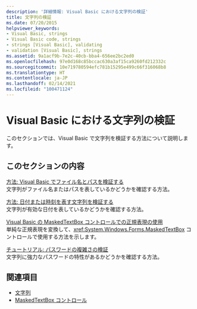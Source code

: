 ```yaml
---
description: '詳細情報: Visual Basic における文字列の検証'
title: 文字列の検証
ms.date: 07/20/2015
helpviewer_keywords:
- Visual Basic, strings
- Visual Basic code, strings
- strings [Visual Basic], validating
- validation [Visual Basic], strings
ms.assetid: 9a1acf9b-7e2c-40cb-bba4-656ee2bc2ed0
ms.openlocfilehash: 97e0d168c85bccac630a3af15ca9260fd212332c
ms.sourcegitcommit: 10e719780594efc781b15295e499c66f316068b8
ms.translationtype: HT
ms.contentlocale: ja-JP
ms.lasthandoff: 02/14/2021
ms.locfileid: "100471124"
---
```

# <a name="validating-strings-in-visual-basic"></a>Visual Basic における文字列の検証

このセクションでは、Visual Basic で文字列を検証する方法について説明します。  
  
## <a name="in-this-section"></a>このセクションの内容  

 [方法: Visual Basic でファイル名とパスを検証する](how-to-validate-file-names-and-paths.md)  
 文字列がファイル名またはパスを表しているかどうかを確認する方法。  
  
 [方法: 日付または時刻を表す文字列を検証する](how-to-validate-strings-that-represent-dates-or-times.md)  
 文字列が有効な日付を表しているかどうかを確認する方法。  
  
 [Visual Basic の MaskedTextBox コントロールでの正規表現の使用](using-regular-expressions-with-the-maskedtextbox-control.md)  
 単純な正規表現を変換して、<xref:System.Windows.Forms.MaskedTextBox> コントロールで使用する方法を示します。  
  
 [チュートリアル: パスワードの複雑さの検証](walkthrough-validating-that-passwords-are-complex.md)  
 文字列に強力なパスワードの特性があるかどうかを確認する方法。  
  
## <a name="see-also"></a>関連項目

- [文字列](index.md)
- [MaskedTextBox コントロール](/dotnet/desktop/winforms/controls/maskedtextbox-control-windows-forms)

